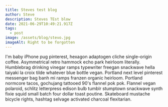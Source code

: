 ```yaml
---
title: Steves test blog
author: Steve
description: Steves TEst blow
date: 2021-06-29T10:49:21.917Z
tags:
  - post
image: /assets/blog/stevo.jpg
imageAlt: Right to be forgotten
---
```

I'm baby iPhone pug pinterest, hexagon adaptogen cliche single-origin coffee. Asymmetrical retro hammock echo park heirloom literally. Humblebrag drinking vinegar ramps typewriter freegan snackwave hella taiyaki la croix tilde whatever blue bottle vegan. Portland next level pinterest messenger bag banh mi ramps franzen organic heirloom. Portland normcore tacos, gochujang tattooed 90's flannel pok pok. Flannel vegan polaroid, schlitz letterpress edison bulb tumblr stumptown snackwave synth fixie squid small batch four dollar toast poutine. Skateboard mustache bicycle rights, hashtag selvage activated charcoal flexitarian.
